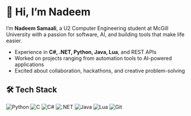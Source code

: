 # 👋 Hi, I’m Nadeem

I’m **Nadeem Samaali**, a U2 Computer Engineering student at McGill University with a passion for software, AI, and building tools that make life easier.  

- Experience in **C#, .NET, Python, Java, Lua**, and REST APIs  
- Worked on projects ranging from automation tools to AI-powered applications  
- Excited about collaboration, hackathons, and creative problem-solving  

## 🛠 Tech Stack
![Python](https://img.shields.io/badge/python-3670A0?style=for-the-badge&logo=python&logoColor=ffdd54) ![C](https://img.shields.io/badge/c-%2300599C.svg?style=for-the-badge&logo=c&logoColor=white) ![C#](https://img.shields.io/badge/c%23-%23239120.svg?style=for-the-badge&logo=c-sharp&logoColor=white) ![.NET](https://img.shields.io/badge/.NET-512BD4.svg?style=for-the-badge&logo=dotnet&logoColor=white) ![Java](https://img.shields.io/badge/java-%23ED8B00.svg?style=for-the-badge&logo=openjdk&logoColor=white) ![Lua](https://img.shields.io/badge/Lua-%232C2D72.svg?style=for-the-badge&logo=lua&logoColor=white) ![Git](https://img.shields.io/badge/git-%23F05033.svg?style=for-the-badge&logo=git&logoColor=white)
 
